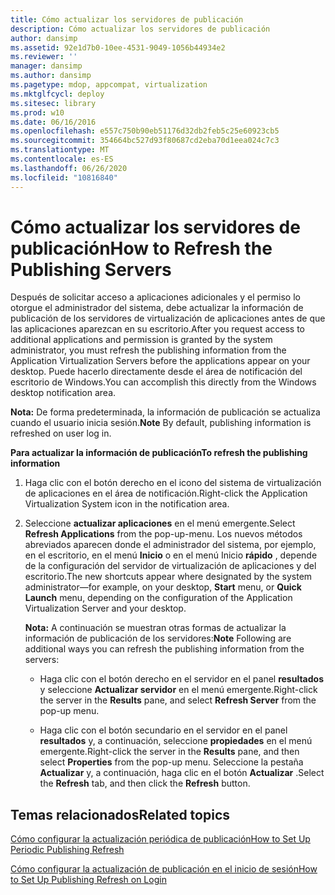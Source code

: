 ```yaml
---
title: Cómo actualizar los servidores de publicación
description: Cómo actualizar los servidores de publicación
author: dansimp
ms.assetid: 92e1d7b0-10ee-4531-9049-1056b44934e2
ms.reviewer: ''
manager: dansimp
ms.author: dansimp
ms.pagetype: mdop, appcompat, virtualization
ms.mktglfcycl: deploy
ms.sitesec: library
ms.prod: w10
ms.date: 06/16/2016
ms.openlocfilehash: e557c750b90eb51176d32db2feb5c25e60923cb5
ms.sourcegitcommit: 354664bc527d93f80687cd2eba70d1eea024c7c3
ms.translationtype: MT
ms.contentlocale: es-ES
ms.lasthandoff: 06/26/2020
ms.locfileid: "10816840"
---
```

# <span data-ttu-id="b6969-103">Cómo actualizar los servidores de publicación</span><span class="sxs-lookup"><span data-stu-id="b6969-103">How to Refresh the Publishing Servers</span></span>


<span data-ttu-id="b6969-104">Después de solicitar acceso a aplicaciones adicionales y el permiso lo otorgue el administrador del sistema, debe actualizar la información de publicación de los servidores de virtualización de aplicaciones antes de que las aplicaciones aparezcan en su escritorio.</span><span class="sxs-lookup"><span data-stu-id="b6969-104">After you request access to additional applications and permission is granted by the system administrator, you must refresh the publishing information from the Application Virtualization Servers before the applications appear on your desktop.</span></span> <span data-ttu-id="b6969-105">Puede hacerlo directamente desde el área de notificación del escritorio de Windows.</span><span class="sxs-lookup"><span data-stu-id="b6969-105">You can accomplish this directly from the Windows desktop notification area.</span></span>

<span data-ttu-id="b6969-106">**Nota:**  De forma predeterminada, la información de publicación se actualiza cuando el usuario inicia sesión.</span><span class="sxs-lookup"><span data-stu-id="b6969-106">**Note** By default, publishing information is refreshed on user log in.</span></span>

 

**<span data-ttu-id="b6969-107">Para actualizar la información de publicación</span><span class="sxs-lookup"><span data-stu-id="b6969-107">To refresh the publishing information</span></span>**

1.  <span data-ttu-id="b6969-108">Haga clic con el botón derecho en el icono del sistema de virtualización de aplicaciones en el área de notificación.</span><span class="sxs-lookup"><span data-stu-id="b6969-108">Right-click the Application Virtualization System icon in the notification area.</span></span>

2.  <span data-ttu-id="b6969-109">Seleccione **actualizar aplicaciones** en el menú emergente.</span><span class="sxs-lookup"><span data-stu-id="b6969-109">Select **Refresh Applications** from the pop-up-menu.</span></span> <span data-ttu-id="b6969-110">Los nuevos métodos abreviados aparecen donde el administrador del sistema, por ejemplo, en el escritorio, en el menú **Inicio** o en el menú Inicio **rápido** , depende de la configuración del servidor de virtualización de aplicaciones y del escritorio.</span><span class="sxs-lookup"><span data-stu-id="b6969-110">The new shortcuts appear where designated by the system administrator—for example, on your desktop, **Start** menu, or **Quick Launch** menu, depending on the configuration of the Application Virtualization Server and your desktop.</span></span>

    <span data-ttu-id="b6969-111">**Nota:**  A continuación se muestran otras formas de actualizar la información de publicación de los servidores:</span><span class="sxs-lookup"><span data-stu-id="b6969-111">**Note** Following are additional ways you can refresh the publishing information from the servers:</span></span>

    -   <span data-ttu-id="b6969-112">Haga clic con el botón derecho en el servidor en el panel **resultados** y seleccione **Actualizar servidor** en el menú emergente.</span><span class="sxs-lookup"><span data-stu-id="b6969-112">Right-click the server in the **Results** pane, and select **Refresh Server** from the pop-up menu.</span></span>

    -   <span data-ttu-id="b6969-113">Haga clic con el botón secundario en el servidor en el panel **resultados** y, a continuación, seleccione **propiedades** en el menú emergente.</span><span class="sxs-lookup"><span data-stu-id="b6969-113">Right-click the server in the **Results** pane, and then select **Properties** from the pop-up menu.</span></span> <span data-ttu-id="b6969-114">Seleccione la pestaña **Actualizar** y, a continuación, haga clic en el botón **Actualizar** .</span><span class="sxs-lookup"><span data-stu-id="b6969-114">Select the **Refresh** tab, and then click the **Refresh** button.</span></span>

     

## <span data-ttu-id="b6969-115">Temas relacionados</span><span class="sxs-lookup"><span data-stu-id="b6969-115">Related topics</span></span>


[<span data-ttu-id="b6969-116">Cómo configurar la actualización periódica de publicación</span><span class="sxs-lookup"><span data-stu-id="b6969-116">How to Set Up Periodic Publishing Refresh</span></span>](how-to-set-up-periodic-publishing-refresh.md)

[<span data-ttu-id="b6969-117">Cómo configurar la actualización de publicación en el inicio de sesión</span><span class="sxs-lookup"><span data-stu-id="b6969-117">How to Set Up Publishing Refresh on Login</span></span>](how-to-set-up-publishing-refresh-on-login.md)

 

 





